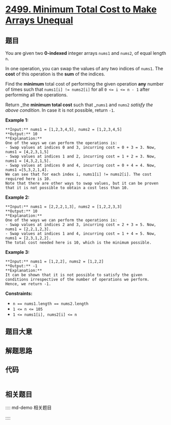 # [2499. Minimum Total Cost to Make Arrays Unequal](https://leetcode.com/problems/minimum-total-cost-to-make-arrays-unequal)

## 题目

You are given two **0-indexed** integer arrays `nums1` and `nums2`, of equal
length `n`.

In one operation, you can swap the values of any two indices of `nums1`. The
**cost** of this operation is the **sum** of the indices.

Find the **minimum** total cost of performing the given operation **any**
number of times such that `nums1[i] != nums2[i]` for all `0 <= i <= n - 1`
after performing all the operations.

Return _the **minimum total cost** such that _`nums1` and `nums2` _satisfy the
above condition_. In case it is not possible, return `-1`.



**Example 1:**

    
    
    **Input:** nums1 = [1,2,3,4,5], nums2 = [1,2,3,4,5]
    **Output:** 10
    **Explanation:** 
    One of the ways we can perform the operations is:
    - Swap values at indices 0 and 3, incurring cost = 0 + 3 = 3. Now, nums1 = [4,2,3,1,5]
    - Swap values at indices 1 and 2, incurring cost = 1 + 2 = 3. Now, nums1 = [4,3,2,1,5].
    - Swap values at indices 0 and 4, incurring cost = 0 + 4 = 4. Now, nums1 =[5,3,2,1,4].
    We can see that for each index i, nums1[i] != nums2[i]. The cost required here is 10.
    Note that there are other ways to swap values, but it can be proven that it is not possible to obtain a cost less than 10.
    

**Example 2:**

    
    
    **Input:** nums1 = [2,2,2,1,3], nums2 = [1,2,2,3,3]
    **Output:** 10
    **Explanation:** 
    One of the ways we can perform the operations is:
    - Swap values at indices 2 and 3, incurring cost = 2 + 3 = 5. Now, nums1 = [2,2,1,2,3].
    - Swap values at indices 1 and 4, incurring cost = 1 + 4 = 5. Now, nums1 = [2,3,1,2,2].
    The total cost needed here is 10, which is the minimum possible.
    

**Example 3:**

    
    
    **Input:** nums1 = [1,2,2], nums2 = [1,2,2]
    **Output:** -1
    **Explanation:** 
    It can be shown that it is not possible to satisfy the given conditions irrespective of the number of operations we perform.
    Hence, we return -1.
    



**Constraints:**

  * `n == nums1.length == nums2.length`
  * `1 <= n <= 105`
  * `1 <= nums1[i], nums2[i] <= n`


## 题目大意

## 解题思路

## 代码

```javascript

```

## 相关题目

:::: md-demo 相关题目

::::
